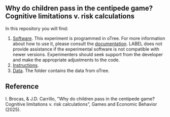## Why do children pass in the centipede game? Cognitive limitations v. risk calculations

In this repository you will find:
1.	[Software](/Software/). This experiment is programmed in oTree. 
For more information about how to use it, please consult the [documentation](https://otree.readthedocs.io/en/latest/). 
LABEL does not provide assistance if the experimental software is not compatible with newer versions. Experimenters should seek support from the developer and make the appropriate adjustments to the code.
2.	[Instructions](/Instructions/).
3.	[Data](/Data/). The folder contains the data from oTree.

## Reference
I. Brocas, & J.D. Carrillo, "Why do children pass in the centipede game? Cognitive limitations v. risk calculations”, Games and Economic Behavior (2025).

